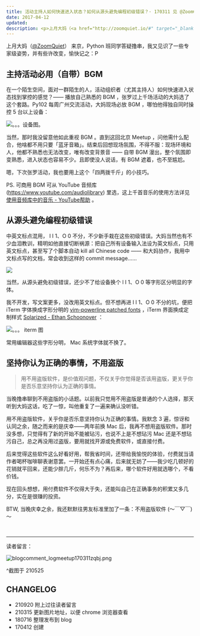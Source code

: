 ```yaml
---
title: 活动主持人如何快速进入状态？如何从源头避免编程初级错误？· 170311 见 @ZoomQuiet 小记
date: 2017-04-12
updated: 
description: <p>上月大妈（<a href="http://zoomquiet.io/#" target="_blank" rel="noopener">@ZoomQuiet</a>） 来京，Python 班同学答疑撸串，我又见识了一些专家级姿势，并有些许改变，愉快记之：P</p>
---
```



上月大妈（[@ZoomQuiet](http://zoomquiet.io/#)） 来京，Python 班同学答疑撸串，我又见识了一些专家级姿势，并有些许改变，愉快记之：P

<!-- more -->

## 主持活动必用（自带）BGM

在一个陌生空间，面对一群陌生的人，活动组织者（尤其主持人）如何快速进入状态找到掌控的感觉？—— 播放自己熟悉的 BGM ，张罗过上千场活动的大妈选了这个套路。Py102 每周广州交流活动，大妈现场必放 BGM ，哪怕他得独自同时操控 5 台以上设备：

![。。。设备图。](https://cdn.sunnyhuang.net/share/zqinfluence1.png)

当然，那时我没留意他如此重视 BGM 。直到这回北京 Meetup ，问他需什么配合，他啥都不用只要「蓝牙音箱」。结束后回想现场氛围，不得不服：现场环境和人，他都不熟悉也无法改变，唯有改变背景音 —— 自带 BGM 漫出，整个氛围即变熟悉，进入状态也容易不少。且即使没人说话，有 BGM 遮着，也不至尴尬。

嗯，下次张罗活动，我也要用上这个「四两拨千斤」的小技巧。

PS. 可商用 BGM 可从 YouTube 音频库(https://www.youtube.com/audiolibrary)  里选，这上千首音乐的使用方法详见 [使用音频库中的音乐 - YouTube帮助](https://support.google.com/youtube/answer/3376882?hl=zh-Hans&visit_id=1-636273341955154976-1470066544&rd=1) 。

## 从源头避免编程初级错误

中英文标点混用， l I 1、O 0 不分，不少新手栽在这些初级错误。大妈当然也有不少血泪教训，精明如他直接切断祸源：把自己所有设备输入法设为英文标点，只用英文标点，甚至写了个脚本自动 kill all Chinese code —— 和大妈协作，我用中文标点写的文档，常会收到这样的 commit message……

![](https://cdn.sunnyhuang.net/share/zqinfluence2.png)


当然，从源头避免初级错误，还少不了给设备换个 l I 1、O 0 等字形区分明显的字体。

我不开发，写文案更多，没改用英文标点。但不想再进 l I 1、O 0 不分的坑，便把 iTerm 字体换成字形分明的 [vim-powerline patched fonts](https://gist.github.com/qrush/1595572) ，iTerm 界面换成定制样式 [Solarized - Ethan Schoonover](http://ethanschoonover.com/solarized) ：

![。。。 iterm 图](https://cdn.sunnyhuang.net/share/zqinfluence3.png)

常用编辑器这些字形分明， Mac 系统字体就不换了。

## 坚持你认为正确的事情，不用盗版

>用不用盗版软件，是价值观问题，不仅关乎你觉得是否该用盗版，更关乎你是否乐意坚持你认为正确的事情。

当晚撸串聊到不用盗版的小话题。以前我只觉用不用盗版是普通的个人选择，那天听到大妈这话，吃了一惊，叫他重复了一遍来确认没听错。

用不用盗版软件，关乎你是否乐意坚持你认为正确的事情。我默念 3 遍，惊讶和认同之余，随之而来的是庆幸——两年前换 Mac 后，我再不想用盗版软件。那时没多想，只觉得有了新的开始不能被玷污，也说不上是不想玷污 Mac 还是不想玷污自己，总之再没用过盗版，要用就找开源或免费软件，或直接付费。

后来觉得这些软件这么好看好用，帮我省时间，还带给我愉悦的体验，付费就当请作者喝杯咖啡聊表谢意罢。一开始还有点心痛，后来就无妨了——我少吃几顿好的花销就平回来，还能少胖几斤，何乐不为？再后来，哪个软件好用就选哪个，不看价钱。

现在回头想想，用付费软件不仅得大于失，还能叫自己在正确事务的积累又多几分，实在是很赚的投资。

BTW, 当晚庆幸之余，我还默默往男友标准里加了一条：不用盗版软件 (～￣▽￣)～





<br>

---


读者留言：

![blogcomment_logmeetup170311zqbj.png](https://cdn.sunnyhuang.net/share/blogcomment_logmeetup170311zqbj.png)

^截图于 210525

## CHANGELOG

- 210920 附上过往读者留言
- 210315 更新图片地址，以便 chrome 浏览器查看
- 180716 整理发布到 blog
- 170412 创建

